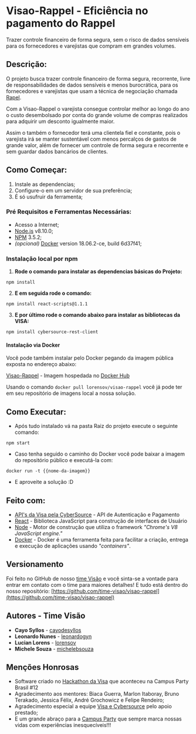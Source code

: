 # Visao-Rappel - Eficiência no pagamento do Rappel

Trazer controle financeiro de forma segura, sem o risco de dados sensíveis para os fornecedores e varejistas que compram em grandes volumes.

## Descrição:

O projeto busca trazer controle financeiro de forma segura, recorrente, livre de responsabilidades de dados sensíveis e menos burocrática, para os fornecedores e varejistas que usam a técnica de negociação chamada [Rapel](https://www.sdr.com.br/Ideias003/291.htm).

Com a Visao-Rappel o varejista consegue controlar melhor ao longo do ano o custo desembolsado por conta do grande volume de compras realizados para adquirir um desconto igualmente maior.

Assim o também o  fornecedor terá uma clientela fiel e constante, pois o varejista irá se manter sustentável com menos percalços de gastos de grande valor, além de fornecer um controle de forma segura e recorrente e sem guardar dados bancários de clientes.

## Como Começar:

1. Instale as dependencias;
2. Configure-o em um servidor de sua preferência;
3. É só usufruir da ferramenta;

### Pré Requisitos e Ferramentas Necessárias:

* Acesso a Internet;
* [Node.js](https://nodejs.org/en/download/) v8.10.0;
* [NPM](https://www.npmjs.com/get-npm) 3.5.2;
* _(opcional)_ [Docker](https://docs.docker.com/install/) version 18.06.2-ce, build 6d37f41;

### Instalação local por npm

1. **Rode o comando para instalar as dependencias básicas do Projeto:**
```
npm install
```

2. **E em seguida rode o comando:**

```
npm install react-scripts@1.1.1
```

3. **E por último rode o comando abaixo para instalar as bibliotecas da VISA:**

```
npm install cybersource-rest-client
```

#### Instalação via Docker

Você pode também instalar pelo Docker pegando da imagem pública exposta no endereço abaixo:

[Visao-Rappel](https://cloud.docker.com/u/lorensov/repository/docker/lorensov/visao-rappel) - Imagem hospedada no [Docker Hub](https://hub.docker.com/?namespace=lorensov)

Usando o comando `docker pull lorensov/visao-rappel` você já pode ter em seu repositório de imagens local a nossa solução.

## Como Executar:

* Após tudo instalado vá na pasta Raiz do projeto execute o seguinte comando:
```
npm start
```
* Caso tenha seguido o caminho do Docker você pode baixar a imagem do repositório público e executá-la com:
```
docker run -t {{nome-da-imagem}}
```

* E aproveite a solução :D

## Feito com:

* [API's da Visa pela CyberSource](https://www.cybersource.com/) - API de Autenticação e Pagamento
* [React](https://reactjs.org/) - Biblioteca JavaScript para construção de interfaces de Usuário
* [Node](https://nodejs.org/en/) - Motor de construção que utiliza o framework _"Chrome's V8 JavaScript engine."_
* [Docker](https://www.docker.com/) - Docker é uma ferramenta feita para facilitar a criação, entrega e execução de aplicações usando _"containers"_. 

## Versionamento 

Foi feito no GitHub de nosso [time Visão](https://github.com/orgs/time-visao/) e você sinta-se a vontade para entrar em contato com o time para maiores detalhes!
E tudo está dentro do nosso repositório: [https://github.com/time-visao/visao-rappel](https://github.com/time-visao/visao-rappel)


## Autores - Time Visão

* **Cayo Syllos** - [cayodesyllos](https://github.com/cayodesyllos)
* **Leonardo Nunes** - [leonardogyn](https://github.com/leonardogyn)
* **Lucian Lorens** - [lorensov](https://github.com/Lorensov)
* **Michele Souza** - [michelebsouza](https://github.com/michelebsouza)

## Menções Honrosas

* Software criado no [Hackathon da Visa](http://hackathon19.com.br/regulamento.pdf) que aconteceu na Campus Party Brasil #12
* Agradecimento aos mentores: Biaca Guerra, Marlon Itaboray, Bruno Terakado, Jessica Félix, André Grochowicz e Felipe Rendeiro;
* Agradecimento especial a equipe [Visa e Cybersource](https://developer.visa.com/capabilities/cybersource) pelo apoio prestado;
* E um grande abraço para a [Campus Party](https://brasil.campus-party.org/cpbr12/) que sempre marca nossas vidas com experiências inesquecíveis!!!
